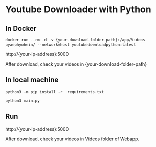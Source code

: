 # Youtube Downloader with Python

## In Docker

```
docker run --rm -d -v {your-download-folder-path}:/app/Videos pyaephyohein/ --network=host youtubedownloadpython:latest
```
http://{your-ip-address}:5000

After download, check your videos in {your-download-folder-path}

## In local machine

```
python3 -m pip install -r  requirements.txt
```
```
python3 main.py
```

## Run

http://{your-ip-address}:5000


After download, check your videos in Videos folder of Webapp.



